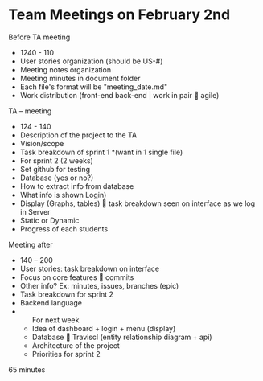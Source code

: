 <h1>Team Meetings on February 2nd</h1>
Before TA meeting
<ul>
<li>1240 - 110</li>
<li>User stories organization (should be US-#)</li>
<li>Meeting notes organization</li>
<li>Meeting minutes in document folder</li>
<li>Each file's format will be "meeting_date.md"</li>
<li>Work distribution (front-end back-end | work in pair  agile)</li>
</ul>

TA – meeting
<ul>
<li>124 - 140</li>
<li>Description of the project to the TA</li>
<li>Vision/scope</li>
<li>Task breakdown of sprint 1 *(want in 1 single file)</li>

<li>For sprint 2 (2 weeks)</li>
<li>Set github for testing </li>
<li>Database (yes or no?)</li>
<li>How to extract info from database</li>
<li>What info is shown
Login)</li>
<li>Display (Graphs, tables)  task breakdown seen on interface as we log in
Server</li>
<li>Static or Dynamic </li>
<li>Progress of each students</li>
</ul>
Meeting after 
<ul>
<li>140 – 200</li>
<li>User stories: task breakdown on interface</li>
<li>Focus on core features  commits</li>
<li>Other info? Ex: minutes, issues, branches (epic)</li>
<li>Task breakdown for sprint 2</li>
<li>Backend language</li>

<li><ul>For next week

<li>Idea of dashboard + login + menu (display)</li>
<li>Database  Traviscl (entity relationship diagram + api)</li>
<li>Architecture of the project</li>
<li>Priorities for sprint 2</li>
</ul></li>
</ul>
65 minutes
